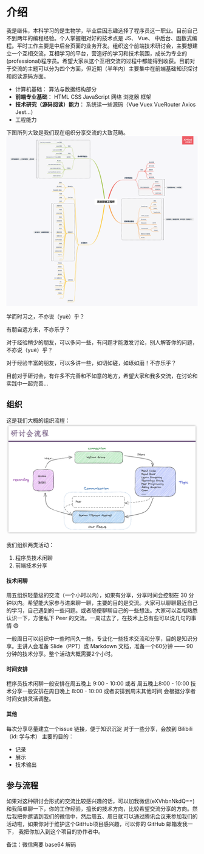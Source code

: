 # 介绍

我是继伟，本科学习的是生物学，毕业后因志趣选择了程序员这一职业。目前自己不到两年的编程经验。个人掌握相对好的技术点是 JS、 Vue、 中后台、函数式编程。平时工作主要是中后台页面的业务开发。组织这个前端技术研讨会，主要想建立一个互相交流，互相学习的平台，营造好的学习和技术氛围，成长为专业的(professional)程序员。希望大家从这个互相交流的过程中都能得到收获。目前对于交流的主题可以分为四个方面，但近期（半年内）主要集中在前端基础知识探讨和阅读源码方面。

- 计算机基础： 算法与数据结构部分
- **前端专业基础**： HTML CSS JavaScript 网络 浏览器 框架
- **技术研究（源码阅读）能力**： 系统读一些源码（Vue Vuex VueRouter Axios Jest...）
- 工程能力

下图所列大致是我们现在组织分享交流的大致范畴。
![roadmap](./images/roadmap.png)


学而时习之，不亦说（yuè）乎？

有朋自远方来，不亦乐乎？

对于经验稍少的朋友，可以多问一些，有问题才能激发讨论，别人解答你的问题，不亦说（yuè）乎？

对于经验丰富的朋友，可以多讲一些，如切如磋，如琢如磨！不亦乐乎？

目前对于研讨会，有许多不完善和不如意的地方，希望大家和我多交流，在讨论和实践中一起完善... 


## 组织

这是我们大概的组织流程：
![seminar](./images/seminar.png)

我们组织两类活动：
1. 程序员技术闲聊
2. 前端技术分享

#### 技术闲聊

周五组织轻量级的交流（一个小时以内），如果有分享，分享时间会控制在 30 分钟以内。希望能大家参与进来聊一聊，主要的目的是交流。大家可以聊聊最近自己的学习，自己遇到的一些问题。或者随便聊聊自己的一些想法。大家可以互相熟悉认识一下，方便私下 Peer 的交流。一周过去了，在技术上总有些可以说几句的事情 😄 


一般周日可以组织中一些时间久一些，专业化一些技术交流和分享，目的是知识分享。主讲人会准备 Slide（PPT）或 Markdown 文档，准备一个60分钟 —— 90分钟的技术分享。整个活动大概需要2个小时。


#### 时间安排

程序员技术闲聊一般安排在周五晚上 9:00 - 10:00 或者 周五晚上8:00 - 10:00
技术分享一般安排在周日晚上 8:00 - 10:00 或者安排到周末其他时间
会根据分享者时间安排灵活调整。

#### 其他
每次分享尽量建立一个issue 链接，便于知识沉淀
对于一些分享，会放到 Bilibili（id: 学与术） 主要的目的：

- 记录
- 展示
- 技术输出

## 参与流程

如果对这种研讨会形式的交流比较感兴趣的话，可以加我微信(eXVhbnNkdQ==)和我简单聊一下，你的工作经验，擅长的技术方向，比较希望交流分享的方向。然后我把你邀请到我们的微信中，然后周五、周日就可以通过腾讯会议来参加我们的活动啦，如果你对于维护这个GitHub项目感兴趣，可以你的 GitHub 邮箱发我一下， 我把你加入到这个项目的协作者中。

备注：微信需要 base64 解码





